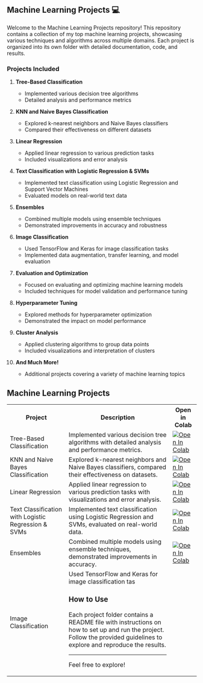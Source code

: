 ## Machine Learning Projects :computer:

Welcome to the Machine Learning Projects repository! This repository contains a collection of my top machine learning projects, showcasing various techniques and algorithms across multiple domains. Each project is organized into its own folder with detailed documentation, code, and results.

### Projects Included

1. **Tree-Based Classification**
   - Implemented various decision tree algorithms
   - Detailed analysis and performance metrics

2. **KNN and Naive Bayes Classification**
   - Explored k-nearest neighbors and Naive Bayes classifiers
   - Compared their effectiveness on different datasets

3. **Linear Regression**
   - Applied linear regression to various prediction tasks
   - Included visualizations and error analysis

4. **Text Classification with Logistic Regression & SVMs**
   - Implemented text classification using Logistic Regression and Support Vector Machines
   - Evaluated models on real-world text data

5. **Ensembles**
   - Combined multiple models using ensemble techniques
   - Demonstrated improvements in accuracy and robustness

6. **Image Classification**
   - Used TensorFlow and Keras for image classification tasks
   - Implemented data augmentation, transfer learning, and model evaluation

7. **Evaluation and Optimization**
   - Focused on evaluating and optimizing machine learning models
   - Included techniques for model validation and performance tuning

8. **Hyperparameter Tuning**
   - Explored methods for hyperparameter optimization
   - Demonstrated the impact on model performance

9. **Cluster Analysis**
   - Applied clustering algorithms to group data points
   - Included visualizations and interpretation of clusters

10. **And Much More!**
    - Additional projects covering a variety of machine learning topics
   

<h2>Machine Learning Projects</h2>

<table>
  <tr>
    <th>Project</th>
    <th>Description</th>
    <th>Open in Colab</th>
  </tr>
  <tr>
    <td>Tree-Based Classification</td>
    <td>Implemented various decision tree algorithms with detailed analysis and performance metrics.</td>
    <td><a href="https://colab.research.google.com/github/your-username/machine-learning-projects/blob/main/tree-based-classification.ipynb" rel="nofollow"><img src="https://camo.githubusercontent.com/f5e0d0538a9c2972b5d413e0ace04cecd8efd828d133133933dfffec282a4e1b/68747470733a2f2f636f6c61622e72657365617263682e676f6f676c652e636f6d2f6173736574732f636f6c61622d62616467652e737667" alt="Open In Colab" data-canonical-src="https://colab.research.google.com/assets/colab-badge.svg" style="max-width: 100%;"></a></td>
  </tr>
  <tr>
    <td>KNN and Naive Bayes Classification</td>
    <td>Explored k-nearest neighbors and Naive Bayes classifiers, compared their effectiveness on datasets.</td>
    <td><a href="https://colab.research.google.com/github/your-username/machine-learning-projects/blob/main/knn-naive-bayes-classification.ipynb" rel="nofollow"><img src="https://camo.githubusercontent.com/f5e0d0538a9c2972b5d413e0ace04cecd8efd828d133133933dfffec282a4e1b/68747470733a2f2f636f6c61622e72657365617263682e676f6f676c652e636f6d2f6173736574732f636f6c61622d62616467652e737667" alt="Open In Colab" data-canonical-src="https://colab.research.google.com/assets/colab-badge.svg" style="max-width: 100%;"></a></td>
  </tr>
  <tr>
    <td>Linear Regression</td>
    <td>Applied linear regression to various prediction tasks with visualizations and error analysis.</td>
    <td><a href="https://colab.research.google.com/github/your-username/machine-learning-projects/blob/main/linear-regression.ipynb" rel="nofollow"><img src="https://camo.githubusercontent.com/f5e0d0538a9c2972b5d413e0ace04cecd8efd828d133133933dfffec282a4e1b/68747470733a2f2f636f6c61622e72657365617263682e676f6f676c652e636f6d2f6173736574732f636f6c61622d62616467652e737667" alt="Open In Colab" data-canonical-src="https://colab.research.google.com/assets/colab-badge.svg" style="max-width: 100%;"></a></td>
  </tr>
  <tr>
    <td>Text Classification with Logistic Regression & SVMs</td>
    <td>Implemented text classification using Logistic Regression and SVMs, evaluated on real-world data.</td>
    <td><a href="https://colab.research.google.com/github/your-username/machine-learning-projects/blob/main/text-classification-logistic-regression-svms.ipynb" rel="nofollow"><img src="https://camo.githubusercontent.com/f5e0d0538a9c2972b5d413e0ace04cecd8efd828d133133933dfffec282a4e1b/68747470733a2f2f636f6c61622e72657365617263682e676f6f676c652e636f6d2f6173736574732f636f6c61622d62616467652e737667" alt="Open In Colab" data-canonical-src="https://colab.research.google.com/assets/colab-badge.svg" style="max-width: 100%;"></a></td>
  </tr>
  <tr>
    <td>Ensembles</td>
    <td>Combined multiple models using ensemble techniques, demonstrated improvements in accuracy.</td>
    <td><a href="https://colab.research.google.com/github/your-username/machine-learning-projects/blob/main/ensembles.ipynb" rel="nofollow"><img src="https://camo.githubusercontent.com/f5e0d0538a9c2972b5d413e0ace04cecd8efd828d133133933dfffec282a4e1b/68747470733a2f2f636f6c61622e72657365617263682e676f6f676c652e636f6d2f6173736574732f636f6c61622d62616467652e737667" alt="Open In Colab" data-canonical-src="https://colab.research.google.com/assets/colab-badge.svg" style="max-width: 100%;"></a></td>
  </tr>
  <tr>
    <td>Image Classification</td>
    <td>Used TensorFlow and Keras for image classification tas



### How to Use

Each project folder contains a README file with instructions on how to set up and run the project. Follow the provided guidelines to explore and reproduce the results.

---

Feel free to explore!
